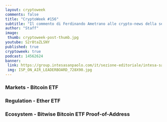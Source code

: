 ```yaml
---
layout: cryptoweek
comments: false
title: "CryptoWeek #156"
subtitle: "Il commento di Ferdinando Ametrano alle crypto-news della settimana."
author: "Staff"
image:
 thumb: cryptoweek-post-thumb.jpg
youtube: S2r8taZLSNY
published: true
cryptoweek: true
podcast: 14562624
banner:
 link: https://group.intesasanpaolo.com/it/sezione-editoriale/intesa-sanpaolo-on-air?utm_campaign=GoldInstitute&utm_source=GoldInstitute&utm_medium=Banner_CPM&utm_content=DisplayAwareness&utm_term=GoldInstitute_Banner_CPM_GoldInstitute_
 img: ISP_ON_AIR_LEADERBOARD_728X90.jpg
---
```


### Markets - Bitcoin ETF

### Regulation - Ether ETF

### Ecosystem - Bitwise Bitcoin ETF Proof-of-Address
